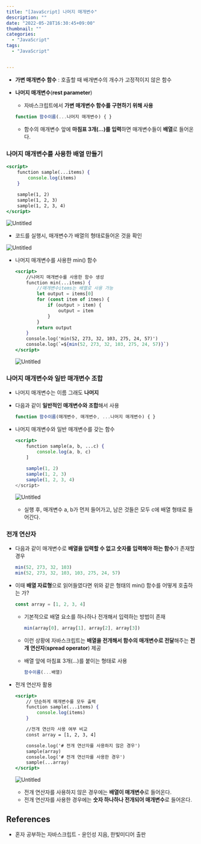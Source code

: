```yaml
---
title: "[JavaScript] 나머지 매개변수"
description: ""
date: "2022-05-28T16:30:45+09:00"
thumbnail: ""
categories:
  - "JavaScript"
tags:
  - "JavaScript"


---
```

<!--more-->

- **가변 매개변수 함수** : 호출할 때 배개변수의 개수가 고정적이지 않은 함수
- **나머지 매개변수**(**rest parameter**)
    - 자바스크립트에서 **가변 매개변수 함수를 구현하기 위해 사용**
    
    ```jsx
    function 함수이름(...나머지 매개변수) { }
    ```
    
    - 함수의 매개변수 앞에 **마침표 3개(…)를 입력**하면 매개변수들이 **배열**로 들어온다.

### 나머지 매개변수를 사용한 배열 만들기

```jsx
<script>
	function sample(...items) {
		console.log(items)
	}
	
	sample(1, 2)
	sample(1, 2, 3)
	sample(1, 2, 3, 4)
</script>
```

![Untitled](/images/lang_javascript/study/JavaScript_나머지_매개변수/Untitled.png)

- 코드를 실행시, 매개변수가 배열의 형태로들어온 것을 확인

![Untitled](/images/lang_javascript/study/JavaScript_나머지_매개변수/Untitled%201.png)

- 나머지 매개변수를 사용한 min() 함수
    
    ```jsx
    <script>
    	//나머지 매개변수를 사용한 함수 생성
    	function min(...items) {
    		//매개변수items는 배열로 사용 가능
    		let output = items[0]
    		for (const item of itmes) {
    			if (output > item) {
    				output = item
    			}
    		}
    		return output
    	}
    	console.log('min(52, 273, 32, 103, 275, 24, 57)')
    	console.log(`=${min(52, 273, 32, 103, 275, 24, 57)}`)	
    </script>
    ```
    
    ![Untitled](/images/lang_javascript/study/JavaScript_나머지_매개변수/Untitled%202.png)
    

### 나머지 매개변수와 일반 매개변수 조합

- 나머지 매개변수는 이름 그래도 **나머지**
- 다음과 같이 **일반적인 매개변수와 조합**해서 사용
    
    ```jsx
    function 함수이름(매개변수, 매개변수, ...나머지 매개변수) { }
    ```
    
- 나머지 매개변수와 일반 매개변수를 갖는 함수
    
    ```jsx
    <script>
    	function sample(a, b, ...c) {
    		console.log(a, b, c)
    	]
    	
    	sample(1, 2)
    	sample(1, 2, 3)
    	sample(1, 2, 3, 4)
    </script>
    ```
    
    ![Untitled](/images/lang_javascript/study/JavaScript_나머지_매개변수/Untitled%203.png)
    
    - 실행 후, 매개변수 a, b가 먼저 들어가고, 남은 것들은 모두 c에 배열 형태로 들어간다.

### 전개 연산자

- 다음과 같이 매개변수로 **배열을 입력할 수 없고 숫자를 입력해야 하는 함수**가 존재할 경우
    
    ```jsx
    min(52, 273, 32, 103)
    min(52, 273, 32, 103, 103, 275, 24, 57)
    ```
    
- 이때 **배열 자료형**으로 읽어들였다면 위와 같은 형태의 min() 함수를 어떻게 호출하는 가?
    
    ```jsx
    const array = [1, 2, 3, 4]
    ```
    
    - 기본적으로 배열 요소를 하나하나 전개해서 입력하는 방법이 존재
        
        ```jsx
        min(array[0], array[1], array[2], array[3])
        ```
        
    - 이런 상황에 자바스크립트는 **배열을 전개해서 함수의 매개변수로 전달**해주는 **전개 연산자**(**spread operator**) 제공
    - 배열 앞에 마침표 3개(…)를 붙이는 형태로 사용
        
        ```jsx
        함수이름(...배열)
        ```
        
- 전개 연산자 활용
    
    ```jsx
    <script>
    	// 단순하게 매개변수를 모두 출력
    	function sample(...items) {
    		console.log(items)
    	}
    
    	//전개 연산자 사용 여부 비교
    	const array = [1, 2, 3, 4]
    
    	console.log('# 전개 연산자를 사용하지 않은 경우')
    	sample(array)
    	console.log('# 전개 연산자를 사용한 경우')
    	sample(...array)
    </script>
    ```
    
    ![Untitled](/images/lang_javascript/study/JavaScript_나머지_매개변수/Untitled%204.png)
    
    - 전개 연산자를 사용하지 않은 경우에는 **배열이 매개변수**로 들어온다.
    - 전개 연산자를 사용한 경우에는 **숫자 하나하나 전개되어 매개변수**로 들어온다.

## References

- 혼자 공부하는 자바스크립트 - 윤인성 지음, 한빛미디어 출판